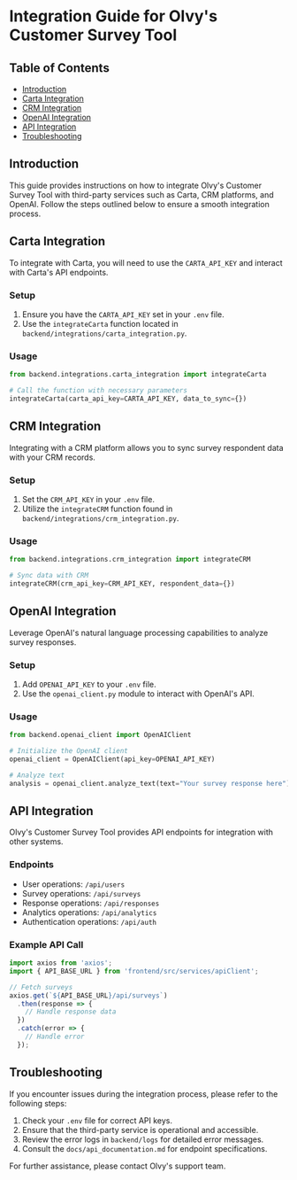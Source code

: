# Integration Guide for Olvy's Customer Survey Tool

## Table of Contents
- [Introduction](#introduction)
- [Carta Integration](#carta-integration)
- [CRM Integration](#crm-integration)
- [OpenAI Integration](#openai-integration)
- [API Integration](#api-integration)
- [Troubleshooting](#troubleshooting)

## Introduction
This guide provides instructions on how to integrate Olvy's Customer Survey Tool with third-party services such as Carta, CRM platforms, and OpenAI. Follow the steps outlined below to ensure a smooth integration process.

## Carta Integration
To integrate with Carta, you will need to use the `CARTA_API_KEY` and interact with Carta's API endpoints.

### Setup
1. Ensure you have the `CARTA_API_KEY` set in your `.env` file.
2. Use the `integrateCarta` function located in `backend/integrations/carta_integration.py`.

### Usage
```python
from backend.integrations.carta_integration import integrateCarta

# Call the function with necessary parameters
integrateCarta(carta_api_key=CARTA_API_KEY, data_to_sync={})
```

## CRM Integration
Integrating with a CRM platform allows you to sync survey respondent data with your CRM records.

### Setup
1. Set the `CRM_API_KEY` in your `.env` file.
2. Utilize the `integrateCRM` function found in `backend/integrations/crm_integration.py`.

### Usage
```python
from backend.integrations.crm_integration import integrateCRM

# Sync data with CRM
integrateCRM(crm_api_key=CRM_API_KEY, respondent_data={})
```

## OpenAI Integration
Leverage OpenAI's natural language processing capabilities to analyze survey responses.

### Setup
1. Add `OPENAI_API_KEY` to your `.env` file.
2. Use the `openai_client.py` module to interact with OpenAI's API.

### Usage
```python
from backend.openai_client import OpenAIClient

# Initialize the OpenAI client
openai_client = OpenAIClient(api_key=OPENAI_API_KEY)

# Analyze text
analysis = openai_client.analyze_text(text="Your survey response here")
```

## API Integration
Olvy's Customer Survey Tool provides API endpoints for integration with other systems.

### Endpoints
- User operations: `/api/users`
- Survey operations: `/api/surveys`
- Response operations: `/api/responses`
- Analytics operations: `/api/analytics`
- Authentication operations: `/api/auth`

### Example API Call
```javascript
import axios from 'axios';
import { API_BASE_URL } from 'frontend/src/services/apiClient';

// Fetch surveys
axios.get(`${API_BASE_URL}/api/surveys`)
  .then(response => {
    // Handle response data
  })
  .catch(error => {
    // Handle error
  });
```

## Troubleshooting
If you encounter issues during the integration process, please refer to the following steps:

1. Check your `.env` file for correct API keys.
2. Ensure that the third-party service is operational and accessible.
3. Review the error logs in `backend/logs` for detailed error messages.
4. Consult the `docs/api_documentation.md` for endpoint specifications.

For further assistance, please contact Olvy's support team.